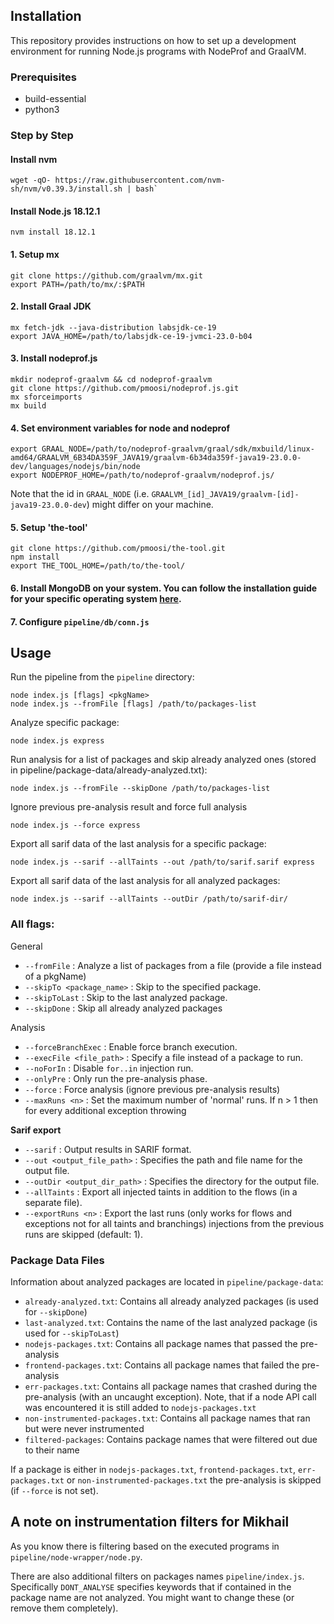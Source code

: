 ## Installation

This repository provides instructions on how to set up a development environment for running Node.js programs with
NodeProf and GraalVM.

### Prerequisites

- build-essential
- python3

### Step by Step

#### Install nvm

```
wget -qO- https://raw.githubusercontent.com/nvm-sh/nvm/v0.39.3/install.sh | bash`
```

#### Install Node.js 18.12.1

```
nvm install 18.12.1
```

#### 1. Setup mx

```
git clone https://github.com/graalvm/mx.git
export PATH=/path/to/mx/:$PATH
```

#### 2. Install Graal JDK

```
mx fetch-jdk --java-distribution labsjdk-ce-19
export JAVA_HOME=/path/to/labsjdk-ce-19-jvmci-23.0-b04
```

#### 3. Install nodeprof.js

```
mkdir nodeprof-graalvm && cd nodeprof-graalvm
git clone https://github.com/pmoosi/nodeprof.js.git
mx sforceimports
mx build
```

#### 4. Set environment variables for node and nodeprof

```
export GRAAL_NODE=/path/to/nodeprof-graalvm/graal/sdk/mxbuild/linux-amd64/GRAALVM_6B34DA359F_JAVA19/graalvm-6b34da359f-java19-23.0.0-dev/languages/nodejs/bin/node
export NODEPROF_HOME=/path/to/nodeprof-graalvm/nodeprof.js/
```

Note that the id in `GRAAL_NODE` (i.e. `GRAALVM_[id]_JAVA19/graalvm-[id]-java19-23.0.0-dev`) might differ on your
machine.

#### 5. Setup 'the-tool'

```
git clone https://github.com/pmoosi/the-tool.git
npm install
export THE_TOOL_HOME=/path/to/the-tool/
```

#### 6. Install MongoDB on your system. You can follow the installation guide for your specific operating system [here](https://www.mongodb.com/docs/manual/installation/#mongodb-installation-tutorials).

#### 7. Configure `pipeline/db/conn.js`

## Usage

Run the pipeline from the `pipeline` directory:

```
node index.js [flags] <pkgName>
node index.js --fromFile [flags] /path/to/packages-list
```

Analyze specific package:

```
node index.js express
```

Run analysis for a list of packages and skip already analyzed ones (stored in
pipeline/package-data/already-analyzed.txt):

```
node index.js --fromFile --skipDone /path/to/packages-list
```

Ignore previous pre-analysis result and force full analysis

```
node index.js --force express
```

Export all sarif data of the last analysis for a specific package:

```
node index.js --sarif --allTaints --out /path/to/sarif.sarif express
```

Export all sarif data of the last analysis for all analyzed packages:

```
node index.js --sarif --allTaints --outDir /path/to/sarif-dir/
```

### All flags:

General

* `--fromFile`                 : Analyze a list of packages from a file (provide a file instead of a pkgName)
* `--skipTo <package_name>`    : Skip to the specified package.
* `--skipToLast`               : Skip to the last analyzed package.
* `--skipDone`                 : Skip all already analyzed packages

Analysis

* `--forceBranchExec`          : Enable force branch execution.
* `--execFile <file_path>`     : Specify a file instead of a package to run.
* `--noForIn`                  : Disable `for..in` injection run.
* `--onlyPre`                  : Only run the pre-analysis phase.
* `--force`                    : Force analysis (ignore previous pre-analysis results)
* `--maxRuns <n>`       : Set the maximum number of 'normal' runs. If n > 1 then for every additional exception throwing

**Sarif export**

* `--sarif`                    : Output results in SARIF format.
* `--out <output_file_path>`   : Specifies the path and file name for the output file.
* `--outDir <output_dir_path>` : Specifies the directory for the output file.
* `--allTaints`                : Export all injected taints in addition to the flows (in a separate file).
* `--exportRuns <n>`  : Export the last <n> runs (only works for flows and exceptions not for all taints and branchings)
  injections from the previous runs are skipped (default: 1).

### Package Data Files

Information about analyzed packages are located in `pipeline/package-data`:

* `already-analyzed.txt`: Contains all already analyzed packages (is used for `--skipDone`)
* `last-analyzed.txt`: Contains the name of the last analyzed package (is used for `--skipToLast`)
* `nodejs-packages.txt`: Contains all package names that passed the pre-analysis
* `frontend-packages.txt`: Contains all package names that failed the pre-analysis
* `err-packages.txt`: Contains all package names that crashed during the pre-analysis (with an uncaught exception).
  Note, that if a node API call was encountered it is still added to `nodejs-packages.txt`
* `non-instrumented-packages.txt`: Contains all package names that ran but were never instrumented
* `filtered-packages`: Contains package names that were filtered out due to their name

If a package is either in `nodejs-packages.txt`, `frontend-packages.txt`, `err-packages.txt`
or `non-instrumented-packages.txt` the pre-analysis is skipped (if `--force` is not set).

## A note on instrumentation filters for Mikhail

As you know there is filtering based on the executed programs in `pipeline/node-wrapper/node.py`.

There are also additional filters on packages names `pipeline/index.js`. Specifically `DONT_ANALYSE` specifies keywords
that if contained in the package name are not analyzed. You might want to change these (or remove them completely).

